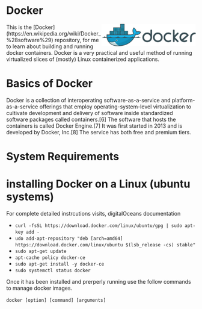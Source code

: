 # Docker

<img align="right" width="250" src="https://github.com/acbrandao/docker/blob/master/src/img/docker.png">
This is the [Docker](https://en.wikipedia.org/wiki/Docker_%28software%29)  repository, for me to learn about building and running docker containers. Docker is a very practical and useful method of running virtualized slices of (mostly) Linux containerized applications.

# Basics of Docker
Docker is a collection of interoperating software-as-a-service and platform-as-a-service offerings that employ operating-system-level virtualization to cultivate development and delivery of software inside standardized software packages called containers.[6] The software that hosts the containers is called Docker Engine.[7] It was first started in 2013 and is developed by Docker, Inc.[8] The service has both free and premium tiers.

# System Requirements


# installing Docker on a Linux (ubuntu systems)
For complete detailed instrcutions visits, digitalOceans documentation

  * ```curl -fsSL https://download.docker.com/linux/ubuntu/gpg | sudo apt-key add -```
  * ```udo add-apt-repository "deb [arch=amd64] https://download.docker.com/linux/ubuntu $(lsb_release -cs) stable" ```
  * ```sudo apt-get update```
  * ```apt-cache policy docker-ce```
  * ```sudo apt-get install -y docker-ce```
  * ```sudo systemctl status docker```
  
  Once it has been installed and prerperly running use the follow commands to manage docker images.
  
  ```docker [option] [command] [arguments]```
  
  
